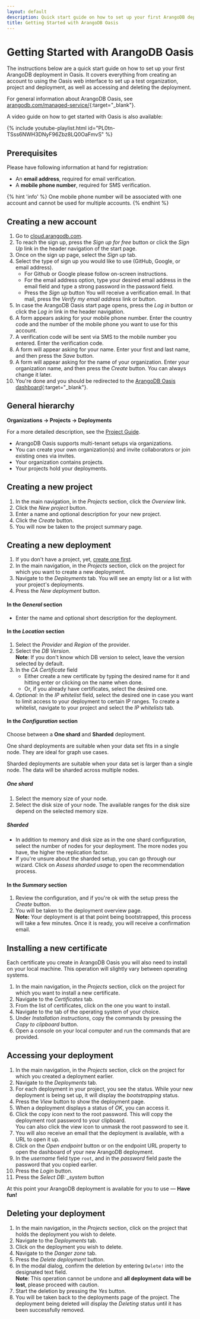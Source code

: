 ```yaml
---
layout: default
description: Quick start guide on how to set up your first ArangoDB deployment in Oasis.
title: Getting Started with ArangoDB Oasis
---
```

# Getting Started with ArangoDB Oasis

The instructions below are a quick start guide on how to set up your first
ArangoDB deployment in Oasis. It covers everything from creating an account
to using the Oasis web interface to set up a test organization, project and
deployment, as well as accessing and deleting the deployment.

For general information about ArangoDB Oasis, see
[arangodb.com/managed-service/](https://www.arangodb.com/managed-service/){:target="_blank"}.

A video guide on how to get started with Oasis is also available:

{% include youtube-playlist.html id="PL0tn-TSss6NWH3DNyF96Zbz8LQ0OaFmvS" %}

## Prerequisites

Please have following information at hand for registration:

- An **email address**, required for email verification.
- A **mobile phone number**, required for SMS verification.

{% hint 'info' %}
One mobile phone number will be associated with one account and cannot be used for multiple accounts.
{% endhint %}

## Creating a new account

1. Go to [cloud.arangodb.com](https://cloud.arangodb.com).
2. To reach the sign up, press the _Sign up for free_ button or click the _Sign Up_ link in the header navigation of the start page.
3. Once on the sign up page, select the _Sign up_ tab.
4. Select the type of sign up you would like to use (GitHub, Google, or email address).
    - For Github or Google please follow on-screen instructions.
    - For the email address option, type your desired email address in the email field and type a strong password in the password field.
    - Press the _Sign up_ button
   You will receive a  verification email. In that mail, press the _Verify my email address_ link or button.
5. In case the ArangoDB Oasis start page opens, press the _Log in_ button or click the _Log in_ link in the header navigation.
6. A form appears asking for your mobile phone number. Enter the country code and the number of the mobile phone you want to use for this account.
7. A verification code will be sent via SMS to the mobile number you entered. Enter the verification code.
8. A form will appear asking for your name. Enter your first and last name, and then press the _Save_ button.
9. A form will appear asking for the name of your organization. Enter your organization name, and then press the _Create_ button. You can always change it later.
10. You're done and you should be redirected to the
   [ArangoDB Oasis dashboard](https://cloud.arangodb.com/dashboard){:target="_blank"}.

## General hierarchy

**Organizations &rarr; Projects &rarr; Deployments**

For a more detailed description, see the [Project Guide](./project-guide.html).

- ArangoDB Oasis supports multi-tenant setups via organizations.
- You can create your own organization(s) and invite collaborators or join existing ones via invites.
- Your organization contains projects.
- Your projects hold your deployments.

## Creating a new project

1. In the main navigation, in the _Projects_ section, click the _Overview_ link.
2. Click the _New project_ button.
3. Enter a name and optional description for your new project.
4. Click the _Create_ button.
5. You will now be taken to the project summary page.  

## Creating a new deployment

1. If you don't have a project, yet, [create one first](#creating-a-new-project).
2. In the main navigation, in the _Projects_ section, click on the project for which you want to create a new deployment.
3. Navigate to the _Deployments_ tab. You will see an empty list or a list with your project's deployments.
4. Press the _New deployment_ button.

#### In the _General_ section

- Enter the name and optional short description for the deployment.

#### In the _Location_ section

1. Select the _Provider_ and _Region_ of the provider.
2. Select the _DB Version_.  
   **Note**: If you don't know which DB version to select, leave the version selected by default.
3. In the _CA Certificate_ field  
    - Either create a new certificate by typing the desired name for it and hitting enter or clicking on the name when done.
    - Or, if you already have certificates, select the desired one.
4. _Optional:_ In the _IP whitelist_ field, select the desired one in case you want to limit access to your deployment to certain IP ranges. To create a whitelist, navigate to your project and select the _IP whitelists_ tab. 

#### In the _Configuration_ section

Choose between a **One shard** and **Sharded** deployment.

One shard deployments are suitable when your data set fits in a single node. They are ideal for graph use cases.

Sharded deployments are suitable when your data set is larger than a single node. The data will be sharded across multiple nodes.

##### One shard

1. Select the memory size of your node.
2. Select the disk size of your node. The available ranges for the disk size depend on the selected memory size.

##### Sharded

- In addition to memory and disk size as in the one shard configuration, select the number of nodes for your deployment. The more nodes you have, the higher the replication factor.
- If you're unsure about the sharded setup, you can go through our wizard. Click on _Assess sharded usage_ to open the recommendation process. 

#### In the _Summary_ section

1. Review the configuration, and if you're ok with the setup press the _Create_ button.
2. You will be taken to the deployment overview page.  
   **Note:** Your deployment is at that point being bootstrapped, this process will take a few minutes. Once it is ready, you will receive a confirmation email.

## Installing a new certificate

Each certificate you create in ArangoDB Oasis you will also need to install on your local machine. This operation will slightly vary between operating systems.

1. In the main navigation, in the _Projects_ section, click on the project for which you want to install a new certificate.
2. Navigate to the _Certificates_ tab.
3. From the list of certificates, click on the one you want to install.
4. Navigate to the tab of the operating system of your choice.
5. Under _Installation instructions_, copy the commands by pressing the _Copy to clipboard_ button.
6. Open a console on your local computer and run the commands that are provided.

## Accessing your deployment

1. In the main navigation, in the _Projects_ section, click on the project for which you created a deployment earlier.
2. Navigate to the _Deployments_ tab.
3. For each deployment in your project, you see the status. While your new deployment is being set up, it will display the _bootstrapping_ status.
4. Press the _View_ button to show the deployment page.
5. When a deployment displays a status of _OK_, you can access it.
6. Click the copy icon next to the root password. This will copy the deployment root password to your clipboard.  
   You can also click the view icon to unmask the root password to see it.
7. You will also receive an email that the deployment is available, with a URL to open it up.
8. Click on the _Open endpoint_ button or on the endpoint URL property to open the dashboard of your new ArangoDB deployment.
9. In the _username_ field type `root`, and in the _password_ field paste the password that you copied earlier. 
10. Press the _Login_ button.
11. Press the _Select DB: \_system_ button

At this point your ArangoDB deployment is available for you to use &mdash; **Have fun!**

## Deleting your deployment

1. In the main navigation, in the _Projects_ section, click on the project that holds the deployment you wish to delete.
2. Navigate to the _Deployments_ tab.
3. Click on the deployment you wish to delete.
4. Navigate to the _Danger zone_ tab.
5. Press the _Delete deployment_ button.
6. In the modal dialog, confirm the deletion by entering `Delete!` into the designated text field.  
   **Note**: This operation cannot be undone and **all deployment data will be lost**, please proceed with caution.
7. Start the deletion by pressing the _Yes_ button.  
8. You will be taken back to the deployments page of the project. The deployment being deleted will display the _Deleting_ status until it has been successfully removed.
